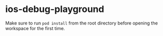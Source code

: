 # ios-debug-playground

Make sure to run `pod install` from the root directory before opening the workspace for the first time.
